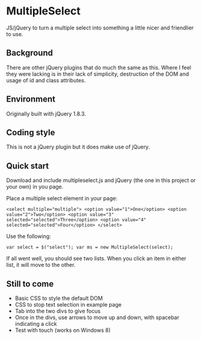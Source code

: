 MultipleSelect
=============

JS/jQuery to turn a multiple select into something a little nicer and friendlier to use.

Background
----------

There are other jQuery plugins that do much the same as this. Where I feel they were lacking is in their lack of simplicity, destruction of the DOM and usage of id and class attributes.

Environment
-----------

Originally built with jQuery 1.8.3.

Coding style
------------

This is not a jQuery plugin but it does make use of jQuery.

Quick start
-----------

Download and include multipleselect.js and jQuery (the one in this project or your own) in you page.

Place a multiple select element in your page:

`<select multiple="multiple">
	<option value="1">One</option>
	<option value="2">Two</option>
	<option value="3" selected="selected">Three</option>
	<option value="4" selected="selected">Four</option>
</select>`

Use the following:

`var select = $("select");
var ms = new MultipleSelect(select);`

If all went well, you should see two lists. When you click an item in either list, it will move to the other.

Still to come
-------------

- Basic CSS to style the default DOM
- CSS to stop text selection in example page
- Tab into the two divs to give focus
- Once in the divs, use arrows to move up and down, with spacebar indicating a click
- Test with touch (works on Windows 8)